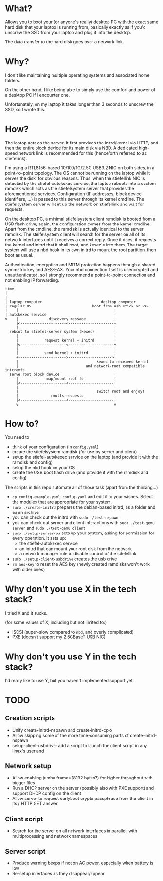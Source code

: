 # What?

Allows you to boot your (or anyone's really) desktop PC with the exact same
hard disk that your laptop is running from, basically exactly as if you'd
unscrew the SSD from your laptop and plug it into the desktop.

The data transfer to the hard disk goes over a network link.

# Why?

I don't like maintaining multiple operating systems and associated home
folders.

On the other hand, I like being able to simply use the comfort and power of a
desktop PC if I encounter one.

Unfortunately, on my laptop it takes longer than 3 seconds to unscrew the SSD,
so I wrote this.

# How?

The laptop acts as the server.
It first provides the initrd/kernel via HTTP,
and then the entire block device for its main disk via NBD.
A dedicated high-speed network link is recommended for this (henceforth referred to as: stiefellink).

I'm using a RTL8156-based 10/100/1G/2.5G USB3.2 NIC on both sides, in a point-to-point topology.
The OS cannot be running on the laptop while it serves the disk, for obvious reasons.
Thus, when the stiefellink NIC is detected by the stiefel-autokexec service, the laptop reboots into
a custom ramdisk which acts as the stiefelsystem server that provides the aforementioned services.
Configuration (IP addresses, block device identifiers, ...) is passed to this server through its kernel cmdline.
The stiefelsystem server will set up the network on stiefellink and wait for requests.

On the desktop PC, a minimal stiefelsystem client ramdisk is booted from a USB flash drive;
again, the configuration comes from the kernel cmdline.
Apart from the cmdline, the ramdisk is actually identical to the server ramdisk.
The steifelsystem client will search for the server on all of its network interfaces until it receives
a correct reply. Once it does, it requests the kernel and initrd that it shall boot, and kexec's into them.
The target system will use a nbd hook in its own initrd to mount the root partition, then boot as usual.

Authentication, encryption and MITM protection happens through a shared symmetric key and AES-EAX.
Your nbd connection itself is unencrypted and unauthenticated, so I strongly recommend a
point-to-point connection and not enabling IP forwarding.

```
time
|
|
| laptop computer                           desktop computer
| regular OS                            boot from usb stick or PXE
|    |                                            |
| autokexec service                               |
v    |              discovery message             |
     |<---------------------<---------------------+
     |                                            |
  reboot to stiefel-server system (kexec)         |
     |                                            |
     |            request kernel + initrd         |
     |<---------------------<---------------------+
     |                                            |
     |            send kernel + initrd            |
     +---------------------->-------------------->|
     |                                    kexec to received kernel
     |                               and network-root compatible initramfs
  serve root block device                         |
     |             map/mount root fs              |
     |<---------------------<---------------------+
     |                                            |
     |                                    switch root and enjoy!
     |               rootfs requests              |
     |<---------------------<---------------------+
     v                                            v
```

# How to?

You need to

- think of your configuration (in `config.yaml`)
- create the stiefelsystem ramdisk (for use by server and client)
- setup the stiefel-autokexec service on the laptop (and provide it with the ramdisk and config)
- setup the nbd hook on your OS
- create the USB boot flash drive (and provide it with the ramdisk and config)

The scripts in this repo automate all of those task (apart from the thinking...)

- `cp config-example.yaml config.yaml` and edit it to your wishes. Select the modules that are appropriate for your system.
- `sudo ./create-initrd` prepares the debian-based initrd, as a folder and as an archive
- you can check out the initrd with `sudo ./test-nspawn`
- you can check out server and client interactions with `sudo ./test-qemu server` and `sudo ./test-qemu client`
- `sudo ./setup-server-os` sets up your system, asking for permission for every operation. It sets up:
  - the stiefel-autokexec service
  - an initrd that can mount your root disk from the network
  - a network manager rule to disable control of the stiefellink
- `sudo ./setup-client-usbdrive` creates the usb drive
- `rm aes-key` to reset the AES key (newly created ramdisks won't work with older ones)

# Why don't you use X in the tech stack?

I tried X and it sucks.

(for some values of X, including but not limited to:)

- iSCSI (super-slow compared to `nbd`, and overly complicated)
- PXE (doesn't support my 2.5GBaseT USB NIC)

# Why don't you use Y in the tech stack?

I'd really like to use Y, but you haven't implemented support yet.

# TODO

## Creation scripts

- Unify create-initrd-nspawn and create-initrd-cpio
- Allow skipping some of the more time-consuming parts of create-initrd-nspawn
- setup-client-usbdrive: add a script to launch the client script in any linux's userland

## Network setup

- Allow enabling jumbo frames (8192 bytes?) for higher throughput with bigger files
- Run a DHCP server on the server (possibly also with PXE support) and support DHCP config on the client
- Allow server to request earlyboot crypto passphrase from the client in its / HTTP GET answer

## Client script

- Search for the server on all network interfaces in parallel, with multiprocessing and network namespaces

## Server script

- Produce warning beeps if not on AC power, especially when battery is low
- Re-setup interfaces as they disappear/appear
